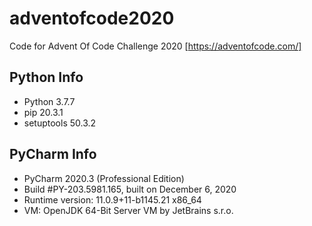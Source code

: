# adventofcode2020
Code for Advent Of Code Challenge 2020 [https://adventofcode.com/]

## Python Info
* Python 3.7.7
* pip 20.3.1
* setuptools 50.3.2

## PyCharm Info
* PyCharm 2020.3 (Professional Edition)
* Build #PY-203.5981.165, built on December 6, 2020
* Runtime version: 11.0.9+11-b1145.21 x86_64
* VM: OpenJDK 64-Bit Server VM by JetBrains s.r.o.
